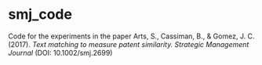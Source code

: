 # smj_code
Code for the experiments in the paper Arts, S., Cassiman, B., & Gomez, J. C. (2017). *Text matching to measure patent similarity. Strategic Management Journal* (DOI: 10.1002/smj.2699)
